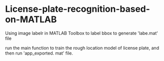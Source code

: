 # License-plate-recognition-based-on-MATLAB

Using image labelr in MATLAB Toolbox to label bbox to generate 'labe.mat' file

run the main function to train the rough location model of license plate, and then run 'app_exported. mat' file.

